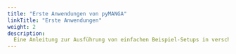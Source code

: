 ```yaml
---
title: "Erste Anwendungen von pyMANGA"
linkTitle: "Erste Anwendungen"
weight: 2
description:
  Eine Anleitung zur Ausführung von einfachen Beispiel-Setups in verschiedenen Betriebssystemen.
---
```


